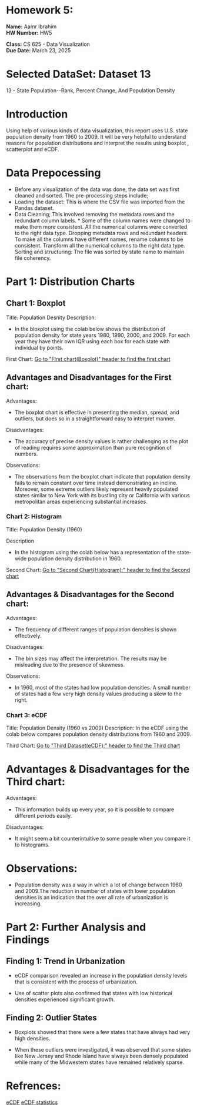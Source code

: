 # Homework 5: 
**Name:** Aamr Ibrahim  
**HW Number:** HW5 

**Class:** CS 625 - Data Visualization  
**Due Date:** March 23, 2025

# Selected DataSet: Dataset 13
13 - State Population--Rank, Percent Change, And Population Density

# Introduction
 Using help of various kinds of data visualization, this report uses U.S. state population density from  1960 to 2009. It will be very helpful to understand reasons for population distributions and interpret the results using boxplot , scatterplot and eCDF.

# Data Prepocessing
  * Before any visualization of the data was done, the data set was first cleaned and sorted. The  pre-processing steps include; 
   * Loading the dataset: This is where the CSV file was imported from the  Pandas dataset.  
   * Data Cleaning; This involved removing the metadata rows and the redundant column labels. 
    * Some of the column names were changed to make them more consistent. 
   All the numerical columns were converted to  the right data type.  Dropping metadata rows and redundant headers. To make all the columns have  different names, rename columns to be consistent. Transform all the numerical columns to the right data type.   Sorting and structuring: The file was sorted by state name to maintain file  coherency.

# Part 1: Distribution Charts

## Chart 1: Boxplot 
Title: Population Desnity
Description: 
*  In the bloxplot using the colab below shows the distribution of population density for state years  1980, 1990, 2000, and 2009. For each year  they have their own IQR using each box for each state with individual by points.


First Chart: 
[Go to "FIrst chart(Boxplot)" header to find the first chart](https://colab.research.google.com/drive/17AfgRxUys83maR09Go9oEZcE5RyK7Vxs#scrollTo=1IRpWuDCDcgI)

## Advantages and Disadvantages for the First chart:
Advantages:
*  The boxplot chart is effective in presenting the median, spread, and outliers, but does so  in a straightforward easy to interpret manner.

Disadvantages:

* The accuracy of precise density values is rather challenging as the plot of reading requires some approximation than pure  recognition of numbers.

Observations:

* The observations from the boxplot chart indicate that population density fails to remain constant over time instead demonstrating an incline. Moreover, some extreme outliers likely represent heavily populated states similar to New York with its bustling city or California with various metropolitan areas experiencing substantial increases.

### Chart 2: Histogram
Title: Population Density (1960)

Description

* In the histogram using the colab below has a representation of the state-wide population density distribution in 1960.

Second Chart:
[Go to "Second Chart(Histogram):" header to find the Second chart](https://colab.research.google.com/drive/17AfgRxUys83maR09Go9oEZcE5RyK7Vxs#scrollTo=1IRpWuDCDcgI)

## Advantages & Disadvantages for the Second chart:

Advantages: 
* The frequency of different ranges of population densities is shown effectively.

Disadvantages: 
* The bin sizes may affect the interpretation. The results may be misleading due to the presence of skewness. 

Observations:
* In 1960, most of the states had low population densities. A small number of states had a few very high density values producing a skew to the right.


### Chart 3: eCDF
Title:  Population Density (1960 vs 2009)
Description:
In the eCDF using the colab below compares population density distributions from 1960 and 2009.

Third Chart:
[Go to "Third Dataset(eCDF):" header to find the Third chart](https://colab.research.google.com/drive/17AfgRxUys83maR09Go9oEZcE5RyK7Vxs#scrollTo=1IRpWuDCDcgI)


# Advantages & Disadvantages for the Third chart:

 Advantages:
 * This information builds up every year, so it is possible to compare different periods easily.

 Disadvantages:
* It might seem a bit counterintuitive to some people when you compare it to histograms.

# Observations:
 * Population density was a way in which a lot of change between 1960 and  2009.The reduction in number of states with lower population densities is an indication that the over all rate of urbanization is increasing.

# Part 2: Further Analysis and Findings 

## Finding 1: Trend in Urbanization

* eCDF comparison revealed an increase in the population density levels that is consistent with the process of urbanization.

* Use of scatter plots also confirmed that states with low historical densities experienced significant growth.

## Finding 2: Outlier States

* Boxplots showed that there were a few states that have always had very high densities.

* When these outliers were investigated, it was observed that some states like New Jersey and Rhode Island have always been densely populated while many of the Midwestern states have remained relatively sparse.


# Refrences:
 [eCDF](https://www.mathworks.com/help/stats/ecdf.html)
 [eCDF statistics](https://library.virginia.edu/data/articles/understanding-empirical-cumulative-distribution-functions)
 














